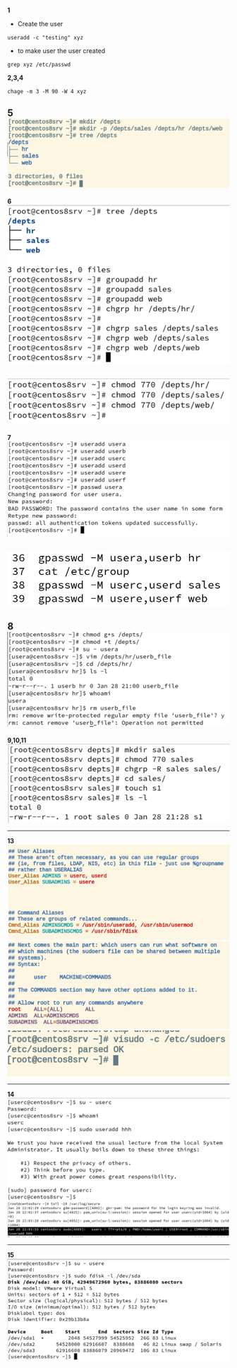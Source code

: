 **1**
- Create the user
```shell
useradd -c "testing" xyz
```
- to make user the user created
```shell
grep xyz /etc/passwd
```
**2,3,4**
```shell
chage -m 3 -M 90 -W 4 xyz
```

**5**
![](5.png)
---

**6**
![](6-1.png)

![](6-2.png)
---

**7**
![](7-1.png)

![](7-2.png)
---


**8**
![](8.png)
---

**9,10,11**
![](9,10,11.png)

---

**13**
![](13-1.png)
![](13-2.png)
![](13-3.png)

---
**14**
![](14-1.png)
![](14-2.png)

---
**15**
![](15.png)